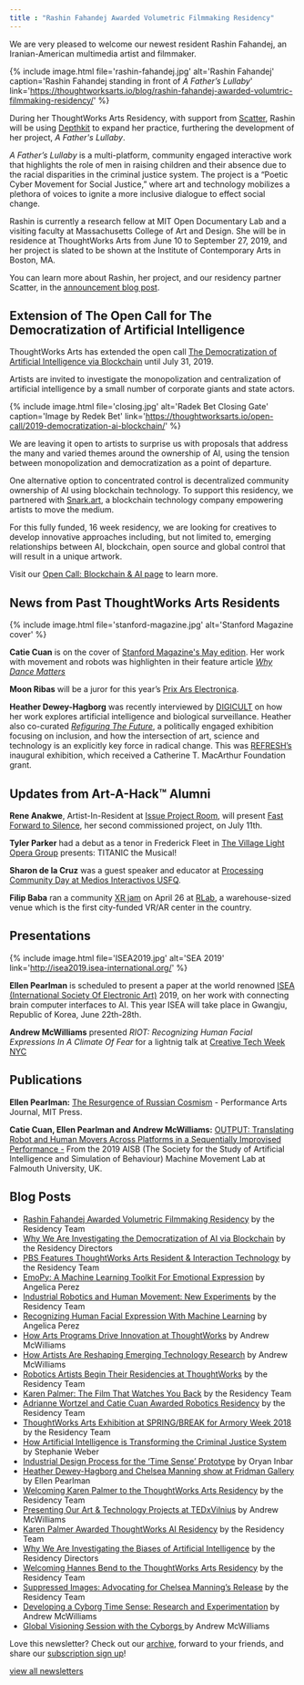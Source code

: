 ```yaml
---
title : "Rashin Fahandej Awarded Volumetric Filmmaking Residency"
---
```


We are very pleased to welcome our newest resident Rashin Fahandej, an Iranian-American multimedia artist and filmmaker.

{% include image.html
   file='rashin-fahandej.jpg'
   alt='Rashin Fahandej'
   caption='Rashin Fahandej standing in front of _A Father’s Lullaby_'
   link='https://thoughtworksarts.io/blog/rashin-fahandej-awarded-volumtric-filmmaking-residency/'
%}

During her ThoughtWorks Arts Residency, with support from [Scatter](http://scatter.nyc/), Rashin will be using [Depthkit](https://www.depthkit.tv/) to expand her practice, furthering the development of her project, _A Father's Lullaby_.

<!--excerpt-ends-->

_A Father’s Lullaby_ is a multi-platform, community engaged interactive work that highlights the role of men in raising children and their absence due to the racial disparities in the criminal justice system. The project is a “Poetic Cyber Movement for Social Justice,” where art and technology mobilizes a plethora of voices to ignite a more inclusive dialogue to effect social change.

Rashin is currently a research fellow at MIT Open Documentary Lab and a visiting faculty at Massachusetts College of Art and Design. She will be in residence at ThoughtWorks Arts from June 10 to September 27, 2019, and her project is slated to be shown at the Institute of Contemporary Arts in Boston, MA.

You can learn more about Rashin, her project, and our residency partner Scatter, in the [announcement blog post](https://thoughtworksarts.io/blog/rashin-fahandej-awarded-volumtric-filmmaking-residency/).


## Extension of The Open Call for The Democratization of Artificial Intelligence

ThoughtWorks Arts has extended the open call [The Democratization of Artificial Intelligence via Blockchain](https://thoughtworksarts.io/open-call/2019-democratization-ai-blockchain/) until July 31, 2019.

Artists are invited to investigate the monopolization and centralization of artificial intelligence by a small number of corporate giants and state actors.

{% include image.html
   file='closing.jpg'
   alt='Radek Bet Closing Gate'
   caption='Image by Redek Bet'
   link='https://thoughtworksarts.io/open-call/2019-democratization-ai-blockchain/'
%}

We are leaving it open to artists to surprise us with proposals that address the many and varied themes around the ownership of AI, using the tension between monopolization and democratization as a point of departure.

One alternative option to concentrated control is decentralized community ownership of AI using blockchain technology. To support this residency, we partnered with [Snark.art](https://snark.art/), a blockchain technology company empowering artists to move the medium.

For this fully funded, 16 week residency, we are looking for creatives to develop innovative approaches including, but not limited to, emerging relationships between AI, blockchain, open source and global control that will result in a unique artwork.

Visit our [Open Call: Blockchain & AI page](https://thoughtworksarts.io/open-call/2019-democratization-ai-blockchain/) to learn more.


## News from Past ThoughtWorks Arts Residents

{% include image.html
   file='stanford-magazine.jpg'
   alt='Stanford Magazine cover'
%}

**Catie Cuan** is on the cover of [Stanford Magazine's May edition](https://stanfordmag.org/latest). Her work with movement and robots was highlighten in their feature article *[Why Dance Matters](https://stanfordmag.org/contents/why-dance-matters?fbclid=IwAR3g9txdbUHURS6rpH3VKYJX3Sz8wfHnve7PFPtm0KI6FA5Mxfhw7LW1EsM)*

**Moon Ribas** will be a juror for this year’s [Prix Ars Electronica](https://ars.electronica.art/aeblog/en/2019/03/06/prixjury2019/).

**Heather Dewey-Hagborg** was recently interviewed by [DIGICULT](http://digicult.it/articles/the-future-around-the-corner-interview-with-heather-dewey-hagborg/) on how her work explores artificial intelligence and biological surveillance. Heather also  co-curated [*Refiguring The Future*](https://refreshart.tech/#why), a politically engaged exhibition focusing on inclusion, and how the intersection of art, science and technology is an explicitly key force in radical change. This was [REFRESH’s](https://refreshart.tech/#about) inaugural exhibition, which received a Catherine T. MacArthur Foundation grant.


## Updates from Art-A-Hack™ Alumni

**Rene Anakwe**, Artist-In-Resident at [Issue Project Room](https://issueprojectroom.org/), will present [Fast Forward to Silence](https://www.brownpapertickets.com/event/4248909), her second commissioned project, on July 11th.

**Tyler Parker** had a debut as a tenor in Frederick Fleet in [The Village Light Opera Group](https://villagelightopera.org/) presents: TITANIC the Musical!

**Sharon de la Cruz** was a guest speaker and educator at [Processing Community Day at Medios Interactivos USFQ](http://www.pcdquito.com/).

**Filip Baba** ran a community [XR jam](https://www.eventbrite.com/e/unitynyc-xr-jam-2019-tickets-59015269259) on April 26 at [RLab](https://www.rlab.nyc/), a warehouse-sized venue which is the first city-funded VR/AR center in the country.

## Presentations

{% include image.html
   file='ISEA2019.jpg'
   alt='SEA 2019'
   link='http://isea2019.isea-international.org/'
%}

**Ellen Pearlman** is scheduled to present a paper at the world renowned [ISEA (International Society Of Electronic Art)](http://isea2019.isea-international.org/) 2019, on her work with connecting brain computer interfaces to AI. This year ISEA will take place in Gwangju, Republic of Korea, June 22th-28th.

**Andrew McWilliams** presented *RIOT: Recognizing Human Facial Expressions In A Climate Of Fear* for a lightnig talk at [Creative Tech Week NYC](https://www.eventbrite.com/e/ctw2019-conference-creative-tech-week-tickets-59667017656)

## Publications
**Ellen Pearlman:** [The Resurgence of Russian Cosmism](https://www.mitpressjournals.org/toc/pajj/41/2?fbclid=IwAR3ssrh_xF08CUIjyJyH_s9PflTnhmq5KkRDwoYqKM21KkvMkHuIiDgS3tQ) - Performance Arts Journal, MIT Press.

**Catie Cuan, Ellen Pearlman and Andrew McWilliams:** [OUTPUT: Translating Robot and Human Movers Across Platforms in a Sequentially Improvised Performance -](http://aisb2019.machinemovementlab.net/MTSB2019_Cuan_Pearlman_McWilliams.pdf?fbclid=IwAR1zcOPi8G4l2E3D89hNuv6X2EPWSyQp50eKkWe40NeRn7cBFs-TEo45sms) From the 2019 AISB (The Society for the Study of Artificial Intelligence and Simulation of Behaviour) Machine Movement Lab at Falmouth University, UK.


## Blog Posts
* [Rashin Fahandej Awarded Volumetric Filmmaking Residency](https://thoughtworksarts.io/blog/rashin-fahandej-awarded-volumtric-filmmaking-residency/) by the Residency Team
* [Why We Are Investigating the Democratization of AI via Blockchain](https://thoughtworksarts.io/blog/why-democratization-ai-blockchain/) by the Residency Directors
* [PBS Features ThoughtWorks Arts Resident & Interaction Technology](https://thoughtworksarts.io/blog/concat-tool-feature-pbs/) by the Residency Team
* [EmoPy: A Machine Learning Toolkit For Emotional Expression](https://thoughtworksarts.io/blog/emopy-emotional-expression-toolkit/) by Angelica Perez
* [Industrial Robotics and Human Movement: New Experiments](https://thoughtworksarts.io/blog/movement-industrial-robotic-arm/) by the Residency Team
* [Recognizing Human Facial Expression With Machine Learning](https://thoughtworksarts.io/blog/recognizing-facial-expressions-machine-learning/) by Angelica Perez
* [How Arts Programs Drive Innovation at ThoughtWorks](https://thoughtworksarts.io/blog/how-art-programs-drive-innovation-thoughtworks/) by Andrew McWilliams
* [How Artists Are Reshaping Emerging Technology Research](https://thoughtworksarts.io/blog/how-artists-reshape-emerging-technology-research/) by Andrew McWilliams
* [Robotics Artists Begin Their Residencies at ThoughtWorks](https://thoughtworksarts.io/blog/robotics-artists-begin-residencies/) by the Residency Team
* [Karen Palmer: The Film That Watches You Back](https://thoughtworksarts.io/blog/karen-palmer-film-watches-you-back/) by the Residency Team
* [Adrianne Wortzel and Catie Cuan Awarded Robotics Residency](https://thoughtworksarts.io/blog/adrianne-wortzel-catie-cuan-awarded-robotics-residency/) by the Residency Team
* [ThoughtWorks Arts Exhibition at SPRING/BREAK for Armory Week 2018](https://thoughtworksarts.io/spring-break/) by the Residency Team
* [How Artificial Intelligence is Transforming the Criminal Justice System](https://thoughtworksarts.io/blog/artificial-intelligence-criminal-justice-system/) by Stephanie Weber
* [Industrial Design Process for the ‘Time Sense’ Prototype](https://thoughtworksarts.io/blog/industrial-design-time-sense-prototype/) by Oryan Inbar
* [Heather Dewey-Hagborg and Chelsea Manning show at Fridman Gallery](https://thoughtworksarts.io/blog/heather-chelsea-show-fridman/) by Ellen Pearlman
* [Welcoming Karen Palmer to the ThoughtWorks Arts Residency](https://thoughtworksarts.io/blog/welcoming-karen-palmer/) by the Residency Team
* [Presenting Our Art & Technology Projects at TEDxVilnius](https://thoughtworksarts.io/blog/welcoming-karen-palmer/) by Andrew McWilliams
* [Karen Palmer Awarded ThoughtWorks AI Residency](https://thoughtworksarts.io/blog/karen-palmer-ai-residency/) by the Residency Team
* [Why We Are Investigating the Biases of Artificial Intelligence](https://thoughtworksarts.io/blog/why-we-are-investigating-biases-artificial-intelligence/) by the Residency Directors
* [Welcoming Hannes Bend to the ThoughtWorks Arts Residency](https://thoughtworksarts.io/blog/welcoming-hannes-bend/) by the Residency Team
* [Suppressed Images: Advocating for Chelsea Manning’s Release](https://thoughtworksarts.io/blog/suppressed-images-picturing-chelsea-manning/) by the Residency Team
* [ Developing a Cyborg Time Sense: Research and Experimentation](https://thoughtworksarts.io/blog/team-gets-started-on-research/) by Andrew McWilliams
* [ Global Visioning Session with the Cyborgs ](https://thoughtworksarts.io/blog/visioning-session-with-the-cyborgs/)by Andrew McWilliams


Love this newsletter? Check out our [archive](https://thoughtworksarts.io/newsletters/), forward to your friends, and share our [subscription sign up](https://thoughtworksarts.io/newsletters/)!

[view all newsletters](https://thoughtworksarts.io/newsletters/)
